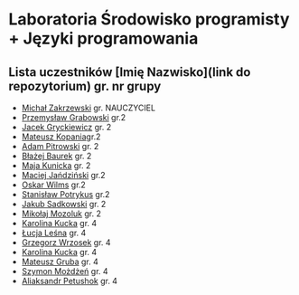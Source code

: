 # Laboratoria Środowisko programisty + Języki programowania

## Lista uczestników \[Imię Nazwisko\]\(link do repozytorium\) gr. nr grupy

- [Michał Zakrzewski](https://github.com/ZakrzewskiM30/SPJP2023-2024/) gr. NAUCZYCIEL
- [Przemysław Grabowski](https://github.com/PGrabows/ZadaniaProgramowanie2023-2024) gr.2
- [Jacek Gryckiewicz](https://github.com/FoRtY-5/studia) gr. 2
- [Mateusz Kopania](https://github.com/MateuszKopania/StudiaUG.git)gr.2
- [Adam Pitrowski](https://github.com/adamigz/studia) gr. 2
- [Błażej Baurek](https://github.com/bbadurekug/InfUGZadania) gr. 2
- [Maja Kunicka](https://github.com/mkunicka/informatyka23) gr. 2
- [Maciej Jańdziński](https://github.com/FajF3r/Laboratioria.git) gr.2
- [Oskar Wilms](https://github.com/oskarwilms1/ProjektyStudia) gr.2
- [Stanisław Potrykus](https://github.com/SPotrykus/C-Project) gr.2
- [Jakub Sadkowski](https://github.com/jakubsadkowski/jakub.git) gr. 2
- [Mikołaj Mozoluk](https://github.com/Jalokim2115/Jezyki-Programowania-2023-2024) gr. 2
- [Karolina Kucka](https://github.com/kjkucka/laby_informatyka) gr. 4
- [Łucja Leśna](https://github.com/llesna/studia) gr. 4
- [Grzegorz Wrzosek](https://github.com/gwrzosek2/SPJP2023-2024) gr. 4
- [Karolina Kucka](https://github.com/kjkucka/laby_informatyka) gr. 4
- [Mateusz Gruba](https://github.com/tedooted/JPSP23-24) gr. 4
- [Szymon Możdżeń](https://github.com/smozdzen1/SPJP2023-2024) gr. 4
- [Aliaksandr Petushok](https://github.com/AliaksandrPetushok/laby_Informatyka) gr. 4
